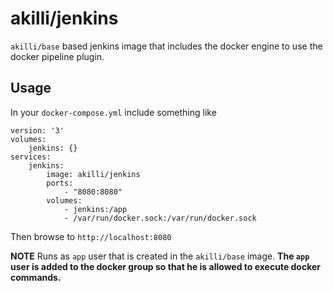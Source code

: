 # akilli/jenkins

`akilli/base` based jenkins image that includes the docker engine to use the docker pipeline plugin.

## Usage

In your `docker-compose.yml` include something like

    version: '3'
    volumes:
        jenkins: {}
    services:
        jenkins:
            image: akilli/jenkins
            ports:
                - "8080:8080"
            volumes:
                - jenkins:/app
                - /var/run/docker.sock:/var/run/docker.sock

Then browse to `http://localhost:8080`

**NOTE**
Runs as `app` user that is created in the `akilli/base` image. **The `app` user is added to the docker group so that he 
is allowed to execute docker commands.**  
